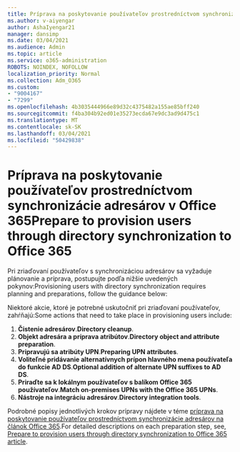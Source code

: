 ```yaml
---
title: Príprava na poskytovanie používateľov prostredníctvom synchronizácie adresárov v Office 365
ms.author: v-aiyengar
author: AshaIyengar21
manager: dansimp
ms.date: 03/04/2021
ms.audience: Admin
ms.topic: article
ms.service: o365-administration
ROBOTS: NOINDEX, NOFOLLOW
localization_priority: Normal
ms.collection: Adm_O365
ms.custom:
- "9004167"
- "7299"
ms.openlocfilehash: 4b3035444966e89d32c4375482a155ae85bff240
ms.sourcegitcommit: f4ba304b92ed01e35273ecda67e9dc3ad9d475c1
ms.translationtype: MT
ms.contentlocale: sk-SK
ms.lasthandoff: 03/04/2021
ms.locfileid: "50429838"
---
```

# <a name="prepare-to-provision-users-through-directory-synchronization-to-office-365"></a><span data-ttu-id="7c83c-102">Príprava na poskytovanie používateľov prostredníctvom synchronizácie adresárov v Office 365</span><span class="sxs-lookup"><span data-stu-id="7c83c-102">Prepare to provision users through directory synchronization to Office 365</span></span>

<span data-ttu-id="7c83c-103">Pri zriaďovaní používateľov s synchronizáciou adresárov sa vyžaduje plánovanie a príprava, postupujte podľa nižšie uvedených pokynov:</span><span class="sxs-lookup"><span data-stu-id="7c83c-103">Provisioning users with directory synchronization requires planning and preparations, follow the guidance below:</span></span>

<span data-ttu-id="7c83c-104">Niektoré akcie, ktoré je potrebné uskutočniť pri zriaďovaní používateľov, zahŕňajú:</span><span class="sxs-lookup"><span data-stu-id="7c83c-104">Some actions that need to take place in provisioning users include:</span></span>
1. <span data-ttu-id="7c83c-105">**Čistenie adresárov**.</span><span class="sxs-lookup"><span data-stu-id="7c83c-105">**Directory cleanup**.</span></span>
1. <span data-ttu-id="7c83c-106">**Objekt adresára a príprava atribútov**.</span><span class="sxs-lookup"><span data-stu-id="7c83c-106">**Directory object and attribute preparation**.</span></span>
1. <span data-ttu-id="7c83c-107">**Pripravujú sa atribúty UPN**.</span><span class="sxs-lookup"><span data-stu-id="7c83c-107">**Preparing UPN attributes**.</span></span>
1. <span data-ttu-id="7c83c-108">**Voliteľné pridávanie alternatívnych prípon hlavného mena používateľa do funkcie AD DS**.</span><span class="sxs-lookup"><span data-stu-id="7c83c-108">**Optional addition of alternate UPN suffixes to AD DS**.</span></span>
1. <span data-ttu-id="7c83c-109">**Priraďte sa k lokálnym používateľov s balíkom Office 365 používateľov**.</span><span class="sxs-lookup"><span data-stu-id="7c83c-109">**Match on-premises UPNs with the Office 365 UPNs**.</span></span>
1. <span data-ttu-id="7c83c-110">**Nástroje na integráciu adresárov**.</span><span class="sxs-lookup"><span data-stu-id="7c83c-110">**Directory integration tools**.</span></span>

<span data-ttu-id="7c83c-111">Podrobné popisy jednotlivých krokov prípravy nájdete v téme [príprava na poskytovanie používateľov prostredníctvom synchronizácie adresárov na článok Office 365](https://aka.ms/office365assistantprovisionuserstooffice365).</span><span class="sxs-lookup"><span data-stu-id="7c83c-111">For detailed descriptions on each preparation step, see, [Prepare to provision users through directory synchronization to Office 365 article](https://aka.ms/office365assistantprovisionuserstooffice365).</span></span>